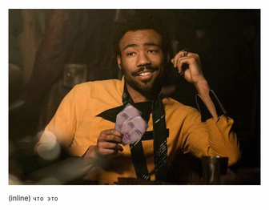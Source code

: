 ![pic](https://github.com/greeger/greeger/blob/master/pictures/Lando_poker.png)

(inline) `что это`
